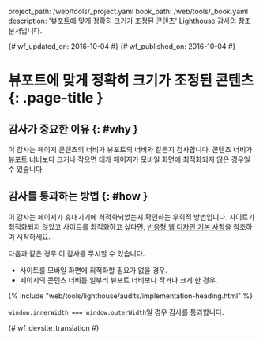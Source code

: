 project_path: /web/tools/_project.yaml
book_path: /web/tools/_book.yaml
description: '뷰포트에 맞게 정확히 크기가 조정된 콘텐츠' Lighthouse 감사의 참조 문서입니다.

{# wf_updated_on: 2016-10-04 #}
{# wf_published_on: 2016-10-04 #}

# 뷰포트에 맞게 정확히 크기가 조정된 콘텐츠  {: .page-title }

## 감사가 중요한 이유 {: #why }

이 감사는 페이지 콘텐츠의 너비가 뷰포트의 너비와 같은지
검사합니다. 콘텐츠 너비가 뷰포트 너비보다 크거나 작으면
대개 페이지가 모바일 화면에 최적화되지 않은 경우일 수 있습니다.


## 감사를 통과하는 방법 {: #how }

이 감사는 페이지가 휴대기기에 최적화되었는지 확인하는
우회적 방법입니다. 사이트가 최적화되지 않았고 사이트를 최적화하고 싶다면,
[반응형 웹 디자인 기본 사항](/web/fundamentals/design-and-ui/responsive/)을
참조하여 시작하세요.

다음과 같은 경우 이 감사를 무시할 수 있습니다.

* 사이트를 모바일 화면에 최적화할 필요가 없을 경우.
* 페이지의 콘텐츠 너비를 일부러 뷰포트 너비보다 작거나 크게 한 경우.


{% include "web/tools/lighthouse/audits/implementation-heading.html" %}

`window.innerWidth === window.outerWidth`일 경우 감사를 통과합니다.


{# wf_devsite_translation #}
